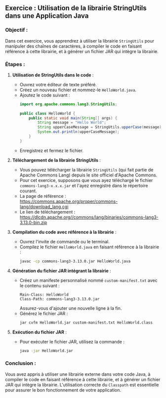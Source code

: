 ## Exercice : Utilisation de la librairie StringUtils dans une Application Java

### Objectif :
Dans cet exercice, vous apprendrez à utiliser la librairie `StringUtils` pour manipuler des chaînes de caractères, à compiler le code en faisant référence à cette librairie, et à générer un fichier JAR qui intègre la librairie.

### Étapes :

1. **Utilisation de StringUtils dans le code** :
    - Ouvrez votre éditeur de texte préféré.
    - Créez un nouveau fichier et nommez-le `HelloWorld.java`.
    - Ajoutez le code suivant :
      ```java
      import org.apache.commons.lang3.StringUtils;
 
      public class HelloWorld {
          public static void main(String[] args) {
              String message = "Hello World";
              String upperCaseMessage = StringUtils.upperCase(message);
              System.out.println(upperCaseMessage);
          }
      }
      ```
    - Enregistrez et fermez le fichier.

2. **Téléchargement de la librairie StringUtils** :
    - Vous pouvez télécharger la librairie `StringUtils` (qui fait partie de Apache Commons Lang) depuis le site officiel d'Apache Commons.
    - Pour cet exercice, supposons que vous ayez téléchargé le fichier `commons-lang3-x.x.x.jar` et l'ayez enregistré dans le répertoire courant.
    - La page de référence : https://commons.apache.org/proper/commons-lang/download_lang.cgi
    - Le lien de téléchargement : https://dlcdn.apache.org//commons/lang/binaries/commons-lang3-3.13.0-bin.zip

3. **Compilation du code avec référence à la librairie** :
    - Ouvrez l'invite de commande ou le terminal.
    - Compilez le fichier `HelloWorld.java` en faisant référence à la librairie :
      ```bash
      javac -cp commons-lang3-3.13.0.jar HelloWorld.java
      ```

4. **Génération du fichier JAR intégrant la librairie** :
    - Créez un manifeste personnalisé nommé `custom-manifest.txt` avec le contenu suivant :
      ```
      Main-Class: HelloWorld
      Class-Path: commons-lang3-3.13.0.jar
      ```
      Assurez-vous d'ajouter une nouvelle ligne à la fin.
    - Générez le fichier JAR :
      ```bash
      jar cvfm HelloWorld.jar custom-manifest.txt HelloWorld.class
      ```

5. **Exécution du fichier JAR** :
    - Pour exécuter le fichier JAR, utilisez la commande :
      ```bash
      java -jar HelloWorld.jar
      ```

### Conclusion :
Vous avez appris à utiliser une librairie externe dans votre code Java, à compiler le code en faisant référence à cette librairie, et à générer un fichier JAR qui intègre la librairie. L'utilisation correcte du `Classpath` est essentielle pour assurer le bon fonctionnement de votre application.
